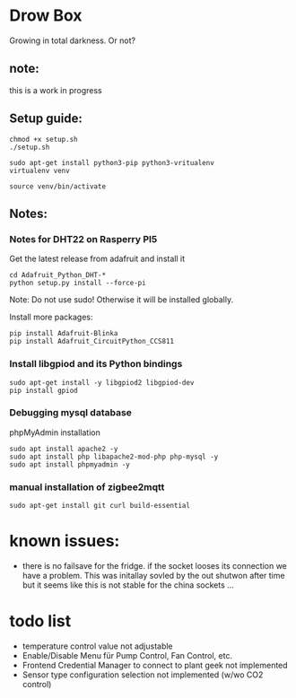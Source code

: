 # Drow Box

Growing in total darkness. Or not?


## note:

this is a work in progress

## Setup guide:

```
chmod +x setup.sh
./setup.sh
```


```
sudo apt-get install python3-pip python3-vritualenv
virtualenv venv
```

```
source venv/bin/activate
```

## Notes:

### Notes for DHT22 on Rasperry PI5
Get the latest release from adafruit and install it 
```
cd Adafruit_Python_DHT-*
python setup.py install --force-pi
```
Note: Do not use sudo! Otherwise it will be installed globally.


Install more packages:

```
pip install Adafruit-Blinka
pip install Adafruit_CircuitPython_CCS811
```
### Install libgpiod and its Python bindings
```
sudo apt-get install -y libgpiod2 libgpiod-dev
pip install gpiod
```


### Debugging mysql database

phpMyAdmin installation
```
sudo apt install apache2 -y
sudo apt install php libapache2-mod-php php-mysql -y
sudo apt install phpmyadmin -y

```


### manual installation of zigbee2mqtt

```
sudo apt-get install git curl build-essential
```

# known issues:
* there is no failsave for the fridge. if the socket looses its connection we have a problem. This was initallay sovled by the out shutwon after time but it seems like this is not stable for the china sockets ...


# todo list
* temperature control value not adjustable
* Enable/Disable Menu für Pump Control, Fan Control, etc.
* Frontend Credential Manager to connect to plant geek not implemented
* Sensor type configuration selection not implemented (w/wo CO2 control)

